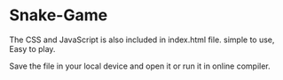 # Snake-Game


The CSS and JavaScript is also included in index.html file. simple to use, Easy to play.

Save the file in your local device and open it or run it in online compiler.
